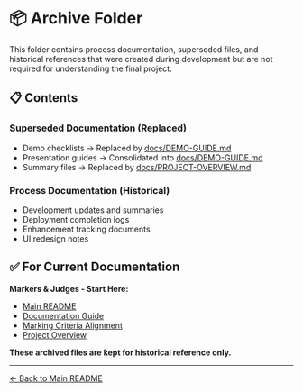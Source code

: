 # 📦 Archive Folder

This folder contains process documentation, superseded files, and historical references that were created during development but are not required for understanding the final project.

## 📋 Contents

### Superseded Documentation (Replaced)

- Demo checklists → Replaced by [docs/DEMO-GUIDE.md](../docs/DEMO-GUIDE.md)
- Presentation guides → Consolidated into [docs/DEMO-GUIDE.md](../docs/DEMO-GUIDE.md)
- Summary files → Replaced by [docs/PROJECT-OVERVIEW.md](../docs/PROJECT-OVERVIEW.md)

### Process Documentation (Historical)

- Development updates and summaries
- Deployment completion logs
- Enhancement tracking documents
- UI redesign notes

## ✅ For Current Documentation

**Markers & Judges - Start Here:**

- [Main README](../README.md)
- [Documentation Guide](../docs/DOCUMENTATION.md)
- [Marking Criteria Alignment](../MARKING-CRITERIA-ALIGNMENT.md)
- [Project Overview](../docs/PROJECT-OVERVIEW.md)

**These archived files are kept for historical reference only.**

---

[← Back to Main README](../README.md)
